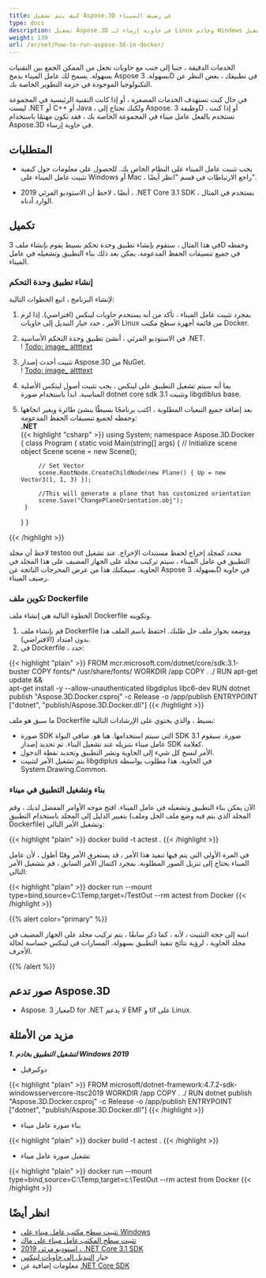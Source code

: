 ```yaml
---
title: كيف يتم تشغيل Aspose.3D في رصيف الميناء
type: docs
description: تشغيل Aspose.3D في حاوية إرساء لـ Linux وخادم Windows وأي نظام تشغيل.
weight: 139
url: /ar/net/how-to-run-aspose-3d-in-docker/
---
```

الخدمات الدقيقة ، جنبا إلى جنب مع حاويات تجعل من الممكن الجمع بين التقنيات بسهولة. يسمح لك عامل الميناء بدمج Aspose بسهولة. 3D في تطبيقك ، بغض النظر عن التكنولوجيا الموجودة في حزمة التطوير الخاصة بك.

في حال كنت تستهدف الخدمات المصغرة ، أو إذا كانت التقنية الرئيسية في المجموعة ليست .NET أو C++ أو Java ، ولكنك تحتاج إلى Aspose. وظيفة 3D ، أو إذا كنت تستخدم بالفعل عامل ميناء في المجموعة الخاصة بك ، فقد تكون مهتمًا باستخدام Aspose.3D في حاوية إرساء.

## المتطلبات

- يجب تثبيت عامل الميناء على النظام الخاص بك. للحصول على معلومات حول كيفية تثبيت عامل الميناء على Windows أو Mac ، راجع الارتباطات في قسم "انظر أيضًا".

- أيضًا ، لاحظ أن الاستوديو المرئي 2019 ، .NET Core 3.1 SDK يستخدم في المثال ، الوارد أدناه.


## تكميل

في هذا المثال ، ستقوم بإنشاء تطبيق وحدة تحكم بسيط يقوم بإنشاء ملف 3D وحفظه في جميع تنسيقات الحفظ المدعومة. يمكن بعد ذلك بناء التطبيق وتشغيله في عامل الميناء.

### إنشاء تطبيق وحدة التحكم

لإنشاء البرنامج ، اتبع الخطوات التالية:
1. بمجرد تثبيت عامل الميناء ، تأكد من أنه يستخدم حاويات لينكس (افتراضي). إذا لزم الأمر ، حدد خيار التبديل إلى حاويات Linux من قائمة أجهزة سطح مكتب Docker.
1. في الاستوديو المرئي ، أنشئ تطبيق وحدة التحكم الأساسية .NET.<br>
! [Todo: image_ altttext](create-a-new-project.png)<br>
1. تثبيت أحدث إصدار Aspose.3D من NuGet.<br>
! [Todo: image_ altttext](nuget-aspose-3d.png)<br>
1. بما أنه سيتم تشغيل التطبيق على لينكس ، يجب تثبيت أصول لينكس الأصلية المناسبة. ابدأ باستخدام صورة dotnet core sdk 3.1 وتثبيت libgdiblus base.
1. بعد إضافة جميع التبعيات المطلوبة ، اكتب برنامجًا بسيطًا ينشئ طائرة ويغير اتجاهها وحفظه لجميع تنسيقات الحفظ المدعومة:<br>
**.NET**<br>
{{< highlight "csharp" >}}
using System;
namespace Aspose.3D.Docker
{
    class Program
    {
        static void Main(string[] args)
        {
            // Initialize scene object
            Scene scene = new Scene();

            // Set Vector
            scene.RootNode.CreateChildNode(new Plane() { Up = new Vector3(1, 1, 3) });

            //This will generate a plane that has customized orientation
            scene.Save("ChangePlaneOrientation.obj");
        }
    }
}

{{< /highlight >}}

لاحظ أن مجلد testoo out محدد كمجلد إخراج لحفظ مستندات الإخراج. عند تشغيل التطبيق في عامل الميناء ، سيتم تركيب مجلد على الجهاز المضيف على هذا المجلد في الحاوية. سيمكنك هذا من عرض المخرجات الناتجة عن Aspose بسهولة. 3D في حاوية رصيف الميناء.

### تكوين ملف Dockerfile

الخطوة التالية هي إنشاء ملف Dockerfile وتكوينه.

1. قم بإنشاء ملف Dockerfile ووضعه بجوار ملف حل طلبك. احتفظ باسم الملف هذا بدون امتداد (الافتراضي).
1. في Dockerfile ، حدد:

{{< highlight "plain" >}}
FROM mcr.microsoft.com/dotnet/core/sdk:3.1-buster 
COPY fonts/* /usr/share/fonts/
WORKDIR /app
COPY . ./
RUN apt-get update && \
    apt-get install -y --allow-unauthenticated libgdiplus libc6-dev
RUN dotnet publish "Aspose.3D.Docker.csproj" -c Release -o /app/publish
ENTRYPOINT ["dotnet", "publish/Aspose.3D.Docker.dll"]
{{< /highlight >}}

ما سبق هو ملف Dockerfile بسيط ، والذي يحتوي على الإرشادات التالية:

- صورة SDK التي سيتم استخدامها. هنا هو. صافي النواة SDK 3.1 صورة. سيقوم عامل ميناء بتنزيله عند تشغيل البناء. تم تحديد إصدار SDK كعلامة.
- الأمر لنسخ كل شيء إلى الحاوية ونشر التطبيق وتحديد نقطة الدخول.
- يتم تشغيل الأمر لتثبيت libgdiplus في الحاوية. هذا مطلوب بواسطة System.Drawing.Common.

### بناء وتشغيل التطبيق في ميناء

الآن يمكن بناء التطبيق وتشغيله في عامل الميناء. افتح موجه الأوامر المفضل لديك ، وقم بتغيير الدليل إلى المجلد باستخدام التطبيق (المجلد الذي يتم فيه وضع ملف الحل وملف Dockerfile) وتشغيل الأمر التالي:

{{< highlight "plain" >}}
docker build -t actest .
{{< /highlight >}}

في المرة الأولى التي يتم فيها تنفيذ هذا الأمر ، قد يستغرق الأمر وقتًا أطول ، لأن عامل الميناء يحتاج إلى تنزيل الصور المطلوبة. بمجرد اكتمال الأمر السابق ، قم بتشغيل الأمر التالي:

{{< highlight "plain" >}}
docker run --mount type=bind,source=C:\Temp,target=/TestOut --rm actest from Docker
{{< /highlight >}}

{{% alert color="primary" %}} 

انتبه إلى حجة التثبيت ، لأنه ، كما ذكر سابقًا ، يتم تركيب مجلد على الجهاز المضيف في مجلد الحاوية ، لرؤية نتائج تنفيذ التطبيق بسهولة. المسارات في لينكس حساسة لحالة الأحرف.

{{% /alert %}}

## صور تدعم Aspose.3D

- Aspose. معيار 3D for .NET لا يدعم EMF و tif على Linux.


## مزيد من الأمثلة

***1. لتشغيل التطبيق بخادم Windows 2019***

- دوكيرفيل

{{< highlight "plain" >}}
FROM microsoft/dotnet-framework:4.7.2-sdk-windowsservercore-ltsc2019
WORKDIR /app
COPY . ./
RUN dotnet publish "Aspose.3D.Docker.csproj" -c Release -o /app/publish
ENTRYPOINT ["dotnet", "publish/Aspose.3D.Docker.dll"]
{{< /highlight >}}

- بناء صورة عامل ميناء

{{< highlight "plain" >}}
docker build -t actest .
{{< /highlight >}}

- تشغيل صورة عامل ميناء

{{< highlight "plain" >}}
docker run --mount type=bind,source=C:\Temp,target=c:\TestOut --rm actest from Docker
{{< /highlight >}}

## انظر أيضًا

- [تثبيت سطح مكتب عامل ميناء على Windows](https://docs.docker.com/docker-for-windows/install/)
- [تثبيت سطح المكتب عامل ميناء على ماك](https://docs.docker.com/docker-for-mac/install/)
- [استوديو مرئي 2019 ، .NET Core 3.1 SDK](https://docs.microsoft.com/en-us/dotnet/core/install/windows?tabs=netcore31#dependencies)
- خيار [التبديل إلى حاويات لينكس](https://docs.docker.com/docker-for-windows/#switch-between-windows-and-linux-containers)
- معلومات إضافية عن [.NET Core SDK](https://hub.docker.com/_/microsoft-dotnet-sdk)
